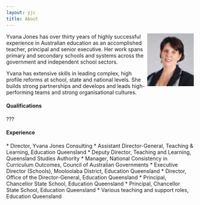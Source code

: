 ```yaml
---
layout: yjc
title: About
---
```

<img src="yvana.png" style="float:right;">

Yvana Jones has over thirty years of highly successful experience in Australian education as an accomplished teacher, principal and senior executive. Her work spans primary and secondary schools and systems across the government and independent school sectors.

Yvana has extensive skills in leading complex, high profile reforms at school, state and national levels. She builds strong partnerships and develops and leads high-performing teams and strong organisational cultures.

<h4>Qualifications</h4>
???

<h4>Experience</h4>
*	Director, Yvana Jones Consulting
*	Assistant Director-General, Teaching & Learning, Education Queensland
*	Deputy Director, Teaching and Learning, Queensland Studies Authority
*	Manager, National Consistency in Curriculum Outcomes, Council of Australian Governments
*	Executive Director (Schools), Mooloolaba District, Education Queensland
*	Director, Office of the Director-General, Education Queensland
*	Principal, Chancellor State School, Education Queensland
*	Principal, Chancellor State School, Education Queensland
*	Various teaching and support roles, Education Queensland
